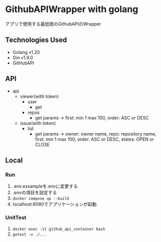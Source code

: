# GithubAPIWrapper with golang

アプリで使用する最低限のGithubAPIのWrapper


## Technologies Used
* Golang v1.20
* Gin v1.9.0
* GitHubAPI
## API
* api
    * viewer(with token)
        * user
            * get
        * repos 
            * get params -> first: min 1 max 100, order: ASC or DESC
    * issue(with token)
        * list 
            * get params -> owner: owner name, repo: repository name, first: min 1 max 100, order: ASC or DESC, states: OPEN or CLOSE

## Local
### Run
1. .env.exsampleを.envに変更する
2. .envの項目を設定する
3. `docker compose up --build`
4. localhost:8080でアプリケーションが起動

### UnitTest
1. `docker exec -it github_api_container bash`
2. `gotest -v ./...`


